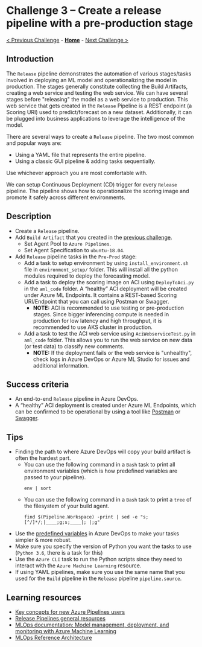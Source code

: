 # Challenge 3 – Create a release pipeline with a pre-production stage

[< Previous Challenge](./Challenge-02.md) - **[Home](../README.md)** - [Next Challenge >](./Challenge-04.md)

## Introduction

The `Release` pipeline demonstrates the automation of various stages/tasks involved in deploying an ML model and operationalizing the model in production. The stages generally constitute collecting the Build Artifacts, creating a web service and testing the web service. We can have several stages before "releasing" the model as a web service to production. This web service that gets created in the `Release` Pipeline is a REST endpoint (a Scoring URI) used to predict/forecast on a new dataset. Additionally, it can be plugged into business applications to leverage the intelligence of the model.

There are several ways to create a `Release` pipeline. The two most common and popular ways are: 
-   Using a YAML file that represents the entire pipeline.
-   Using a classic GUI pipeline & adding tasks sequentially.

Use whichever approach you are most comfortable with.

We can setup Continuous Deployment (CD) trigger for every `Release` pipeline. The pipeline shows how to operationalize the scoring image and promote it safely across different environments.

## Description
- Create a `Release` pipeline.
- Add `Build Artifact` that you created in the [previous challenge](03-BuildPipeline.md).
  - Set Agent Pool to `Azure Pipelines`.
  - Set Agent Specification to `ubuntu-18.04`.
- Add `Release` pipeline tasks in the `Pre-Prod` stage:
  - Add a task to setup environment by using `install_environment.sh` file in `environment_setup/` folder. This will install all the python modules required to deploy the forecasting model.
  - Add a task to deploy the scoring image on ACI using `DeployToAci.py` in the `aml_code` folder. A “healthy” ACI deployment will be created under Azure ML Endpoints. It contains a REST-based Scoring URI/Endpoint that you can call using Postman or Swagger. 
    - **NOTE:** ACI is recommended to use testing or pre-production stages. Since bigger inferencing compute is needed in production for low latency and high throughput, it is recommended to use AKS cluster in production.
  - Add a task to test the ACI web service using `AciWebserviceTest.py` in `aml_code` folder. This allows you to run the web service on new data (or test data) to classify new comments. 
    - **NOTE:** If the deployment fails or the web service is "unhealthy", check logs in Azure DevOps or Azure ML Studio for issues and additional information.

## Success criteria

- An end-to-end `Release` pipeline in Azure DevOps.
- A “healthy” ACI deployment is created under Azure ML Endpoints, which can be confirmed to be operational by using a tool like [Postman](https://www.postman.com) or [Swagger](https://swagger.io).

## Tips

- Finding the path to where Azure DevOps will copy your build artifact is often the hardest part.
  - You can use the following command in a `Bash` task to print all environment variables (which is how predefined variables are passed to your pipeline).
    ```shell
    env | sort
    ```
  - You can use the following command in a `Bash` task to print a `tree` of the filesystem of your build agent.
    ```shell
    find $(Pipeline.Workspace) -print | sed -e "s;[^/]*/;|____;g;s;____|; |;g"
    ```
- Use the [predefined variables](https://docs.microsoft.com/en-us/azure/devops/pipelines/release/variables?view=azure-devops&tabs=batch) in Azure DevOps to make your tasks simpler & more robust.
- Make sure you specify the version of Python you want the tasks to use (`Python 3.6`, there is a task for this)
- Use the `Azure CLI` task to run the Python scripts since they need to interact with the `Azure Machine Learning` resource.
- If using YAML pipelines, make sure you use the same name that you used for the `Build` pipeline in the `Release` pipeline `pipeline.source`.

## Learning resources

- [Key concepts for new Azure Pipelines users](<https://docs.microsoft.com/en-us/azure/devops/pipelines/get-started/key-pipelines-concepts?view=azure-devops>)
- [Release Pipelines general resources](https://docs.microsoft.com/en-us/azure/devops/pipelines/release/?view=azure-devops)
- [MLOps documentation: Model management, deployment, and monitoring with Azure Machine Learning](<https://docs.microsoft.com/en-us/azure/machine-learning/concept-model-management-and-deployment>)
- [MLOps Reference Architecture](<https://docs.microsoft.com/en-us/azure/architecture/reference-architectures/ai/mlops-python>)
